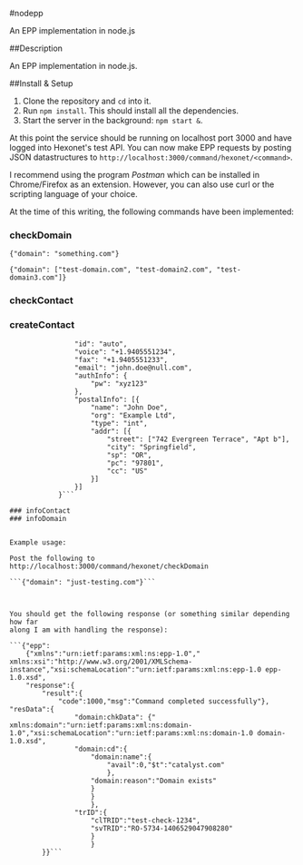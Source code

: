#nodepp

An EPP implementation in node.js

##Description

An EPP implementation in node.js.


##Install & Setup


1. Clone the repository and ```cd``` into it.
2. Run ```npm install```. This should install all the dependencies.
3. Start the server in the background: ```npm start &```.

At this point the service should be running on localhost port 3000 and have
logged into Hexonet's test API. You can now make EPP requests by posting JSON
datastructures to ```http://localhost:3000/command/hexonet/<command>```.

I recommend using the program *Postman* which can be installed in
Chrome/Firefox as an extension. However, you can also use curl or the
scripting language of your choice.

At the time of this writing, the following commands have been implemented:

### checkDomain


```{"domain": "something.com"}```

```{"domain": ["test-domain.com", "test-domain2.com", "test-domain3.com"]}```

### checkContact
### createContact


```{
                "id": "auto",
                "voice": "+1.9405551234",
                "fax": "+1.9405551233",
                "email": "john.doe@null.com",
                "authInfo": {
                    "pw": "xyz123"
                },
                "postalInfo": [{
                    "name": "John Doe",
                    "org": "Example Ltd",
                    "type": "int",
                    "addr": [{
                        "street": ["742 Evergreen Terrace", "Apt b"],
                        "city": "Springfield",
                        "sp": "OR",
                        "pc": "97801",
                        "cc": "US"
                    }]
                }]
            }```

### infoContact
### infoDomain


Example usage:

Post the following to http://localhost:3000/command/hexonet/checkDomain

```{"domain": "just-testing.com"}```



You should get the following response (or something similar depending how far
along I am with handling the response):

```{"epp":
    {"xmlns":"urn:ietf:params:xml:ns:epp-1.0"," xmlns:xsi":"http://www.w3.org/2001/XMLSchema-instance","xsi:schemaLocation":"urn:ietf:params:xml:ns:epp-1.0 epp-1.0.xsd",
    "response":{
        "result":{
            "code":1000,"msg":"Command completed successfully"},            "resData":{
                "domain:chkData": {" xmlns:domain":"urn:ietf:params:xml:ns:domain-1.0","xsi:schemaLocation":"urn:ietf:params:xml:ns:domain-1.0 domain-1.0.xsd",
                "domain:cd":{
                    "domain:name":{
                        "avail":0,"$t":"catalyst.com"
                        },
                    "domain:reason":"Domain exists"
                    }
                    }
                    },
                "trID":{
                    "clTRID":"test-check-1234",
                    "svTRID":"RO-5734-1406529047908280"
                    }
                    }
        }}```






